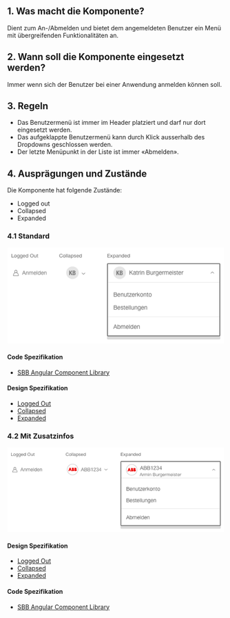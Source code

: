 ## 1. Was macht die Komponente?
Dient zum An-/Abmelden und bietet dem angemeldeten Benutzer ein Menü mit übergreifenden Funktionalitäten an.

## 2. Wann soll die Komponente eingesetzt werden? 
Immer wenn sich der Benutzer bei einer Anwendung anmelden können soll.

## 3. Regeln
* Das Benutzermenü ist immer im Header platziert und darf nur dort eingesetzt werden.
* Das aufgeklappte Benutzermenü kann durch Klick ausserhalb des Dropdowns geschlossen werden.
* Der letzte Menüpunkt in der Liste ist immer «Abmelden».

## 4. Ausprägungen und Zustände 
Die Komponente hat folgende Zustände:
* Logged out
* Collapsed
* Expanded

### 4.1 Standard
![Darstellung der Komponente Benutzermenü in der Ausprägung Standard](https://raw.githubusercontent.com/sbb-design-systems/design-system-website-documentation/master/documentation/components/usermenu/images/usermenu_default.png 'class: image')

#### Code Spezifikation
* [SBB Angular Component Library](https://sbb-angular.app.sbb.ch/public/components/usermenu)

#### Design Spezifikation
* [Logged Out](https://www.sketch.com/s/80f12b3b-58e5-4b4c-98cd-c553bae18db0/a/QJ1gZ8#Inspector)
* [Collapsed](https://www.sketch.com/s/80f12b3b-58e5-4b4c-98cd-c553bae18db0/a/xDQ81A#Inspector)
* [Expanded](https://www.sketch.com/s/80f12b3b-58e5-4b4c-98cd-c553bae18db0/a/EwG12Y#Inspector)

### 4.2 Mit Zusatzinfos
![Darstellung der Komponente Benutzermenü mit zusätzlichem Text](https://raw.githubusercontent.com/sbb-design-systems/design-system-website-documentation/master/documentation/components/usermenu/images/usermenu_addinfo.png 'class: image')

#### Design Spezifikation
* [Logged Out](https://www.sketch.com/s/80f12b3b-58e5-4b4c-98cd-c553bae18db0/a/j9rRv0#Inspector)
* [Collapsed](https://www.sketch.com/s/80f12b3b-58e5-4b4c-98cd-c553bae18db0/a/dKjaYZ#Inspector)
* [Expanded](https://www.sketch.com/s/80f12b3b-58e5-4b4c-98cd-c553bae18db0/a/zAKMVW#Inspector)

#### Code Spezifikation
* [SBB Angular Component Library](https://sbb-angular.app.sbb.ch/public/components/usermenu)









